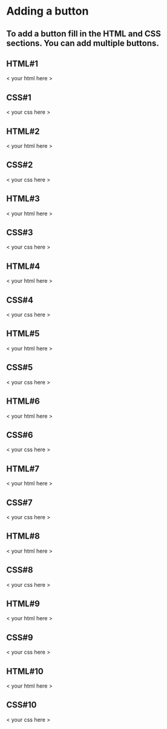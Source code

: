 # Adding a button
## To add a button fill in the HTML and CSS sections. You can add multiple buttons.

## HTML#1
< your html here >

## CSS#1
< your css here >

## HTML#2
< your html here >

## CSS#2
< your css here >

## HTML#3
< your html here >

## CSS#3
< your css here >

## HTML#4
< your html here >

## CSS#4
< your css here >

## HTML#5
< your html here >

## CSS#5
< your css here >

## HTML#6
< your html here >

## CSS#6
< your css here >

## HTML#7
< your html here >

## CSS#7
< your css here >

## HTML#8
< your html here >

## CSS#8
< your css here >

## HTML#9
< your html here >

## CSS#9
< your css here >

## HTML#10
< your html here >

## CSS#10
< your css here >